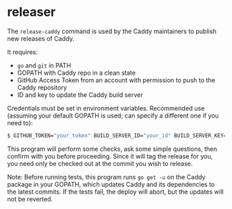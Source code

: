 releaser
========

The `release-caddy` command is used by the Caddy maintainers to publish new releases of Caddy.

It requires:

- `go` and `git` in PATH
- GOPATH with Caddy repo in a clean state
- GitHub Access Token from an account with permission to push to the Caddy repository
- ID and key to update the Caddy build server

Credentials must be set in environment variables. Recommended use (assuming your default GOPATH is used; can specify a different one if you need to):

```bash
$ GITHUB_TOKEN="your_token" BUILD_SERVER_ID="your_id" BUILD_SERVER_KEY="your_key" release-caddy
```

This program will perform some checks, ask some simple questions, then confirm with you before proceeding. Since it will tag the release for you, you need only be checked out at the commit you wish to release.

Note: Before running tests, this program runs `go get -u` on the Caddy package in your GOPATH, which updates Caddy and its dependencies to the latest commits. If the tests fail, the deploy will abort, but the updates will not be reverted.

